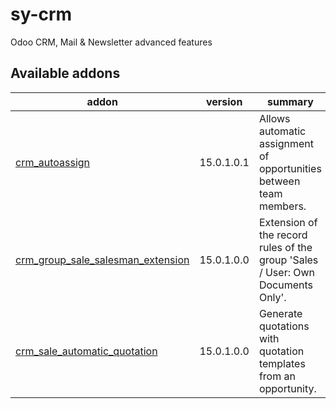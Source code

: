 # sy-crm
Odoo CRM, Mail &amp; Newsletter advanced features

[//]: # (addons)

Available addons
----------------
addon | version | summary
--- | --- | ---
[crm_autoassign](crm_autoassign/) | 15.0.1.0.1 | Allows automatic assignment of opportunities between team members.
[crm_group_sale_salesman_extension](crm_group_sale_salesman_extension/) | 15.0.1.0.0 | Extension of the record rules of the group 'Sales / User: Own Documents Only'.
[crm_sale_automatic_quotation](crm_sale_automatic_quotation/) | 15.0.1.0.0 | Generate quotations with quotation templates from an opportunity.

[//]: # (end addons)

